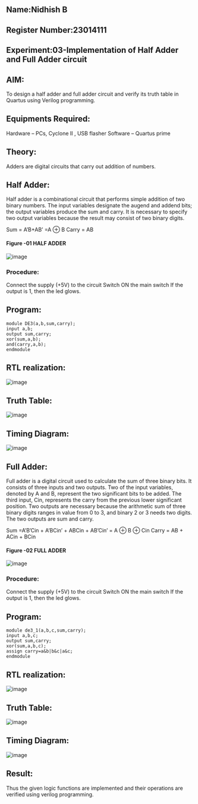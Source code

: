 ## Name:Nidhish B
## Register Number:23014111
## Experiment:03-Implementation of Half Adder and Full Adder circuit
 
## AIM:
To design a half adder and full adder circuit and verify its truth table in Quartus using Verilog programming.

## Equipments Required:
Hardware – PCs, Cyclone II , USB flasher
Software – Quartus prime

## Theory:
Adders are digital circuits that carry out addition of numbers.

## Half Adder:
Half adder is a combinational circuit that performs simple addition of two binary numbers. The input variables designate the augend and addend bits; the output variables produce the sum and carry. It is necessary to specify two output variables because the result may consist of two binary digits.

Sum = A’B+AB’ =A ⊕ B Carry = AB

#### Figure -01 HALF ADDER 
![image](https://user-images.githubusercontent.com/36288975/163552057-b3547877-6d07-45b4-b7e0-bcfebfad9e1d.png)

### Procedure:

Connect the supply (+5V) to the circuit
Switch ON the main switch
If the output is 1, then the led glows.

## Program:
~~~
module DE3(a,b,sum,carry);
input a,b;
output sum,carry;
xor(sum,a,b);
and(carry,a,b);
endmodule  
~~~

## RTL realization:
![image](https://github.com/Nidhish055/Exp-02-Implementation-of-Half-Adder-and-Full-Adder-circuit/assets/145979818/5c69aa34-9b65-4281-848f-61c79a2a4643)

## Truth Table:
![image](https://github.com/Nidhish055/Exp-02-Implementation-of-Half-Adder-and-Full-Adder-circuit/assets/145979818/c3fca81e-ddc4-487a-ac37-ee5d4898b01a)

## Timing Diagram:
![image](https://github.com/Nidhish055/Exp-02-Implementation-of-Half-Adder-and-Full-Adder-circuit/assets/145979818/7a6fa4fe-88d3-4f7a-8706-8c7fc442d5db)


## Full Adder:
Full adder is a digital circuit used to calculate the sum of three binary bits. It consists of three inputs and two outputs. Two of the input variables, denoted by A and B, represent the two significant bits to be added. The third input, Cin, represents the carry from the previous lower significant position. Two outputs are necessary because the arithmetic sum of three binary digits ranges in value from 0 to 3, and binary 2 or 3 needs two digits. The two outputs are sum and carry.

Sum =A’B’Cin + A’BCin’ + ABCin + AB’Cin’ = A ⊕ B ⊕ Cin Carry = AB + ACin + BCin

#### Figure -02 FULL ADDER 
 ![image](https://user-images.githubusercontent.com/36288975/163552156-a13e5a56-c638-4110-97d9-8896907c8d25.png)
 
 ### Procedure:
 
Connect the supply (+5V) to the circuit
Switch ON the main switch
If the output is 1, then the led glows.

## Program:
~~~
module de3_1(a,b,c,sum,carry);
input a,b,c;
output sum,carry;
xor(sum,a,b,c);
assign carry=a&b|b&c|a&c;
endmodule
~~~

## RTL realization:
![image](https://github.com/Nidhish055/Exp-02-Implementation-of-Half-Adder-and-Full-Adder-circuit/assets/145979818/9b634b68-9d76-403f-b727-8dc084976d01)

## Truth Table:
![image](https://github.com/Nidhish055/Exp-02-Implementation-of-Half-Adder-and-Full-Adder-circuit/assets/145979818/e32af450-ad8e-4072-8f86-69afce03dbfd)

## Timing Diagram:
![image](https://github.com/Nidhish055/Exp-02-Implementation-of-Half-Adder-and-Full-Adder-circuit/assets/145979818/fcbe9362-5ae1-464b-adbb-b6cef9c68b10)

## Result:
Thus the given logic functions are implemented and their operations are verified using verilog programming.
